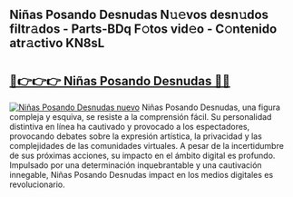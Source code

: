 ## Niñas Posando Desnudas N𝚞𝚎vos desn𝚞dos filtr𝚊dos - Parts-BDq F𝚘tos vid𝚎o - C𝚘ntenido atr𝚊ctivo KN8sL

# <h2><a href="http://mb0cuu.tromn.icu/?c=Ni%c3%b1as+Posando+Desnudas">🔗👉👉👉 Niñas Posando Desnudas 🔗🔗</a></h2>

[![Niñas Posando Desnudas nuevo](https://i.imgur.com/pEAQMta.gif)](http://mb0cuu.tromn.icu/?c=Ni%c3%b1as+Posando+Desnudas)
Niñas Posando Desnudas, una figura compleja y esquiva, se resiste a la comprensión fácil. Su personalidad distintiva en línea ha cautivado y provocado a los espectadores, provocando debates sobre la expresión artística, la privacidad y las complejidades de las comunidades virtuales. A pesar de la incertidumbre de sus próximas acciones, su impacto en el ámbito digital es profundo. Impulsado por una determinación inquebrantable y una cautivación innegable, Niñas Posando Desnudas impact en los medios digitales es revolucionario.
